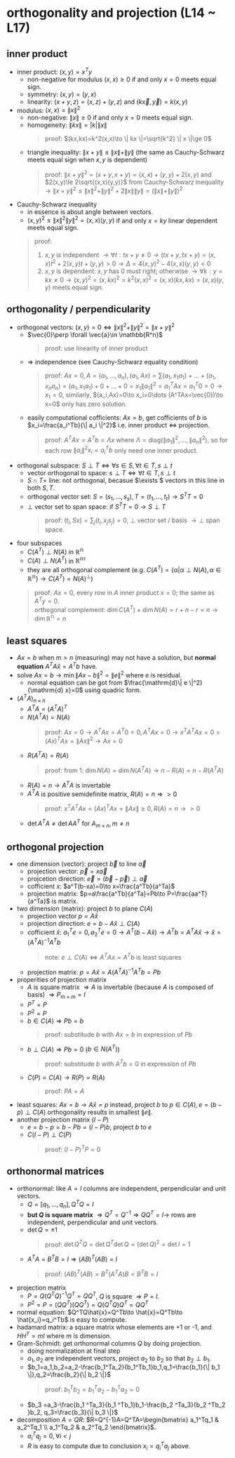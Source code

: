 # orthogonality and projection (L14 ~ L17)

## inner product
- inner product: $(x,y)=x ^Ty$
    - non-negative for modulus $(x,x)\ge 0$ if and only $x=0$ meets equal sign.
    - symmetry: $(x,y)=(y,x)$
    - linearity: $(x+y,z)=(x,z)+(y,z)$ and $(k\vec{x},\vec{y})=k(x,y)$
- modulus: $(x,x)=\| x \|^2$
    - non-negative: $\| x \| \ge 0$ if and only $x=0$ meets equal sign.
    - homogeneity: $\| kx \| =|k|\| x \|$
        > proof: $(kx,kx)=k^2(x,x)\to \| kx \|=\sqrt{k^2} \| x \|\ge 0$
    - triangle inequality: $\| x+y \| \le \| x \| + \| y \|$ (the same as Cauchy-Schwarz meets equal sign when $x,y$ is dependent)
        > proof: $\| x+y \|^2=(x+y,x+y)=(x,x)+(y,y)+2(x,y)$ and $2(x,y)\le 2\sqrt{(x,x)(y,y)}$ from Cauchy-Schwarz inequality $\to \| x+y \|^2 \le \| x \|^2+ \| y \|^2 +2\| x \| \| y \| =(\| x \| +\| y \|)^2$
- Cauchy-Schwarz inequality
    - in essence is about angle between vectors.
    - $(x,y)^2\le \| x \|^2 \| y \|^2=(x,x)(y,y)$ if and only $x=ky$ linear dependent meets equal sign.
    > proof:
    > 1. $x,y$ is independent $\to \forall t:tx+y\ne 0\to (tx+y,tx+y)=(x,x)t^2+2(x,y)t+(y,y)>0\to \Delta =4(x,y)^2-4(x,x)(y,y)<0$
    > 2. $x,y$ is dependent: $x,y$ has 0 must right; otherwise $\to \forall k:y=kx\ne 0\to (x,y)^2=(x,kx)^2=k^2(x,x)^2=(x,x)(kx,kx)=(x,x)(y,y)$ meets equal sign.

## orthogonality / perpendicularity
- orthogonal vectors: $(x,y)=0\Leftrightarrow \| x \| ^2+\| y\| ^2=\| x+y \| ^2$
    - $\vec{0}\perp \forall \vec{a}\in \mathbb{R^n}$
        > proof: use linearity of inner product
    - $\Rightarrow$ independence (see Cauchy-Schwarz equality condition)
        > proof: $Ax=0,A=(a_1,\dots ,a_n),(a_1,Ax)=\sum (a_1,x_1a_1)+\dots +(a_1,x_na_n)=(a_1,x_1a_1)+0+\dots +0=x_1\| a_1 \|^2=a_1^TAx=a_1^T0=0\to x_1=0$, similarly, $(a_i,Ax)=0\to x_i=0\dots (A^TAx=\vec{0})\to x=0$ only has zero solution.
    - easily computational cofficients: $Ax=b$, get cofficients of $b$ is $x_i=\frac{a_i^Tb}{\| a_i \|^2}$ i.e. inner product $\Leftrightarrow$ projection.
        > proof: $A^TAx=A^Tb=\Lambda x$ where $\Lambda=\text{diag}(\| a_1 \|^2 ,\dots ,\| a_n \|^2)$, so for each row $\| a_i \|^2 x_i=a_i^Tb$ only need one inner product.
- orthogonal subspace: $S\perp T\Leftrightarrow \forall s\in S,\forall t\in T,s\perp t$
    - vector orthogonal to space: $s\perp T\Leftrightarrow \forall t\in T,s\perp t$
    - $S\cap T=$ line: not orthogonal, becasue $\exists $ vectors in this line in both $S,T$.
    - orthogonal vector set: $S=(s_1,\dots ,s_s),T=(t_1,\dots ,t_t)\to S^TT=0$
    - $\perp$ vector set to span space: if $S^TT=0\to S\perp T$
        > proof: $(t_i,Sx)=\sum _j(t_i,x_js_j)=0$, $\perp$ vector set / basis $\to \perp$ span space.
- four subspaces
    - $C(A^T)\perp N(A)$ in $\mathbb{R^n}$
    - $C(A)\perp N(A^T)$ in $\mathbb{R^m}$
    - they are all orthogonal complement (e.g. $C(A^T)=\{\alpha |\alpha \perp N(A),\alpha \in \mathbb{R^n}\}\to C(A^T)=N(A)^{\perp}$)
    > proof: $Ax=0$, every row in $A$ inner product $x=0$; the same as $A^Ty=0$.  
    > orthogonal complement: $\dim C(A^T)+\dim N(A)=r+n-r=n\to \dim \mathbb{R^n}=n$

## least squares
- $Ax=b$ when $m>n$ (measuring) may not have a solution, but **normal equation** $A^TA\hat{x}=A^Tb$ have.
- solve $Ax=b\to \min \| Ax-b\|^2 =\| e\|^2$ where $e$ is residual.
    - normal equation can be got from $\frac{\mathrm{d}\| e \|^2}{\mathrm{d} x}=0$ using quadric form.
- $(A^TA)_{n\times n}$
    - $A^TA=(A^TA)^T$
    - $N(A^TA)=N(A)$
        > proof: $Ax=0\to A^TAx=A^T0=0, A^TAx=0\to x^TA^TAx=0=(Ax)^TAx=\| Ax \|^2\to Ax=0$
    - $R(A^TA)=R(A)$
        > proof: from 1: $\dim N(A)=\dim N(A^TA)\to n-R(A)=n-R(A^TA)$
    - $R(A)=n\to A^TA$ is invertable
    - $A^TA$ is positive semidefinite matrix, $R(A)=n\Rightarrow >0$
        > proof: $x^TA^TAx=(Ax)^TAx=\| Ax \|\ge 0,R(A)=n\to >0$
    - $\det A^TA\ne \det AA^T$ for $A_{m\times n},m\ne n$

## orthogonal projection
- one dimension (vector): project $\vec{b}$ to line $\vec{a}$
    - projection vector: $\vec{p}=x\vec{a}$
    - projcetion direction: $\vec{e}=(\vec{b}-\vec{p})\perp \vec{a}$
    - cofficient $x$: $a^T(b-xa)=0\to x=\frac{a^Tb}{a^Ta}$
    - projection matrix: $p=a\frac{a^Tb}{a^Ta}=Pb\to P=\frac{aa^T}{a^Ta}$ is matrix.
- two dimension (matrix): project $b$ to plane $C(A)$
    - projection vector $p=A\hat{x}$
    - projection direction: $e=b-A\hat{x}\perp C(A)$
    - cofficient $\hat{x}$: $a_1^Te=0,a_2^Te=0\to A^T(b-A\hat{x})\to A^Tb=A^TA\hat{x}\to \hat{x}=(A^TA)^{-1}A^Tb$
        > note: $e\perp C(A)\Leftrightarrow A^TAx=A^Tb$ is least squares
    - projection matrix: $p=A\hat{x}=A(A^TA)^{-1}A^Tb=Pb$
- properities of projection matrix
    - $A$ is square matrix $\Rightarrow A$ is invertable (because $A$ is composed of basis) $\Rightarrow P_{m\times m}=I$
    - $P^T=P$
    - $P^2=P$
    - $b\in C(A)\Rightarrow Pb=b$
        > proof: substitude $b$ with $Ax=b$ in expression of $Pb$
    - $b\perp C(A)\Rightarrow Pb=0$ ($b\in N(A^T)$)
        > proof: substitude $b$ with $A^Tb=0$ in expression of $Pb$
    - $C(P)=C(A)\to R(P)=R(A)$
        > proof: $PA=A$
- least squares: $Ax=b\to A\hat{x}=p$ instead, project $b$ to $p\in C(A),e=(b-p)\perp C(A)$ orthogonality results in smallest $\| e \|$.
- another projection matrix $(I-P)$
    - $e=b-p=b-Pb=(I-P)b$, project $b$ to $e$
    - $C(I-P)\perp C(P)$
        > proof: $(I-P)^TP=0$

## orthonormal matrices
- orthonormal: like $A=I$ columns are independent, perpendicular and unit vectors.
    - $Q=[q_1,\dots ,q_n],Q^TQ=I$
    - **but $Q$ is square matrix** $\Rightarrow Q^T=Q^{-1}\Rightarrow QQ^T=I\to$ rows are independent, perpendicular and unit vectors.
    - $\det Q=\pm 1$
        > proof: $\det Q^TQ=\det Q^T \det Q=(\det Q)^2=\det I=1$
    - $A^TA=B^TB=I\Rightarrow (AB)^T(AB)=I$
        > proof: $(AB)^T(AB)=B^T(A^TA)B=B^TB=I$
- projection matrix
    - $P=Q(Q^TQ)^{-1}Q^T=QQ^T$, $Q$ is square $\Rightarrow P=I$.
    - $P^2=P=(QQ^T)(QQ^T)=Q(Q^TQ)Q^T=QQ^T$
- normal equation: $Q^TQ\hat{x}=Q^Tb\to \hat{x}=Q^Tb\to \hat{x_i}=q_i^Tb$ is easy to compute.
- hadamard matrix: a square matrix whose elements are +1 or -1, and $HH^T=mI$ where $m$ is dimension.
- Gram-Schmidt: get orthonormal columns $Q$ by doing projection.
    - doing normalization at final step
    - $a_1,a_2$ are independent vectors, project $a_2$ to $b_2$ so that $b_2 \perp b_1$.
    - $b_1=a_1,b_2=a_2-\frac{b_1^Ta_2}{b_1^Tb_1}b_1,q_1=\frac{b_1}{\| b_1 \|},q_2=\frac{b_2}{\| b_2 \|}$
        > proof: $b_1^Tb_2 =b_1 ^Ta_2-b_1 ^Ta_2=0$
    - $b_3 =a_3-\frac{b_1 ^Ta_3}{b_1 ^Tb_1}b_1-\frac{b_2 ^Ta_3}{b_2 ^Tb_2 }b_2, q_3=\frac{b_3}{\| b_3 \|}$
- decomposition $A=QR$: $R=Q^{-1}A=Q^TA=\begin{bmatrix} a_1^Tq_1 & a_2^Tq_1 \\ a_1^Tq_2 & a_2^Tq_2 \end{bmatrix}$.
    - $a_i^Tq_j=0,\forall i<j$
    - $R$ is easy to compute due to conclusion $x_i=q_i^Ta_j$ above.

